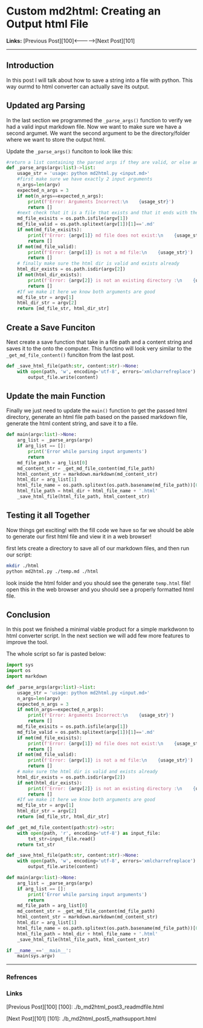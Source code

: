 # Custom md2html: Creating an Output html File

**Links:** [Previous Post][100]<----->[Next Post][101]

___

## Introduction
In this post I will talk about how to save a string into a file with python. This way ourmd to html converter can actually save its output.  

## Updated arg Parsing

In the last section we programmed the `_parse_args()` function to verify we had a valid input markdown file. Now we want to make sure we have a second argumet. We want the second argument to be the directory/folder where we want to store the output html. 

Update the `_parse_args()` funciton to look like this:

```Python
#return a list containing the parsed args if they are valid, or else an empty list
def _parse_args(argv:list)->list:
    usage_str = 'usage: python md2html.py <input.md>'
    #first make sure we have exactly 2 input arguments
    n_args=len(argv)
    expected_n_args = 3
    if not(n_args==expected_n_args):
        print(f'Error: Arguments Incorrect:\n    {usage_str}')
        return []
    #next check that it is a file that exists and that it ends with the .md extension
    md_file_exisits = os.path.isfile(argv[1])
    md_file_valid = os.path.splitext(argv[1])[1]=='.md'
    if not(md_file_exisits): 
        print(f'Error: {argv[1]} md file does not exist:\n    {usage_str}')
        return []
    if not(md_file_valid):
        print(f'Error: {argv[1]} is not a md file:\n    {usage_str}')
        return []
    # finally make sure the html dir is valid and exists already
    html_dir_exists = os.path.isdir(argv[2])
    if not(html_dir_exists):
        print(f'Error: {argv[2]} is not an existing directory :\n    {usage_str}')
        return []
    #If we make it here we know both arguments are good
    md_file_str = argv[1]
    html_dir_str = argv[2]
    return [md_file_str, html_dir_str]
```

## Create a Save Funciton

Next create a save function that take in a file path and a content string and saves it to the onto the computer. This functino will look very similar to the `_get_md_file_content()` funciton from the last post. 

```Python
def _save_html_file(path:str, content:str)->None:
    with open(path, 'w', encoding='utf-8', errors='xmlcharrefreplace') as output_file:
        output_file.write(content)
```

## Update the main Function

Finally we just need to update the `main()` function to get the passed html directory, generate an html file path based on the passed markdown file, generate the html content string, and save it to a file. 

```Python
def main(argv:list)->None:
    arg_list = _parse_args(argv)
    if arg_list == []: 
        print('Error while parsing input arguments')
        return 
    md_file_path = arg_list[0]
    md_content_str = _get_md_file_content(md_file_path)
    html_content_str = markdown.markdown(md_content_str)
    html_dir = arg_list[1]
    html_file_name = os.path.splitext(os.path.basename(md_file_path))[0]
    html_file_path = html_dir + html_file_name + '.html'
    _save_html_file(html_file_path, html_content_str)
```

## Testing it all Together

Now things get exciting! with the fill code we have so far we should be able to generate our first html file and view it in a web browser!

first lets create a directory to save all of our markdown files, and then run our script:

```Bash
mkdir ./html
python md2html.py ./temp.md ./html
```

look inside the html folder and you should see the generate `temp.html` file! open this in the web browser and you should see a properly formatted html file. 


## Conclusion
In this post we finished a minimal viable product for a simple markdwonn to html converter script. In the next section we will add few more features to improve the tool. 

The whole script so far is pasted below:

```Python
import sys
import os
import markdown

def _parse_args(argv:list)->list:
    usage_str = 'usage: python md2html.py <input.md>'
    n_args=len(argv)
    expected_n_args = 3
    if not(n_args==expected_n_args):
        print(f'Error: Arguments Incorrect:\n    {usage_str}')
        return []
    md_file_exisits = os.path.isfile(argv[1])
    md_file_valid = os.path.splitext(argv[1])[1]=='.md'
    if not(md_file_exisits): 
        print(f'Error: {argv[1]} md file does not exist:\n    {usage_str}')
        return []
    if not(md_file_valid):
        print(f'Error: {argv[1]} is not a md file:\n    {usage_str}')
        return []
    # make sure the html dir is valid and exists already
    html_dir_exists = os.path.isdir(argv[2])
    if not(html_dir_exists):
        print(f'Error: {argv[2]} is not an existing directory :\n    {usage_str}')
        return []
    #If we make it here we know both arguments are good
    md_file_str = argv[1]
    html_dir_str = argv[2]
    return [md_file_str, html_dir_str]

def _get_md_file_content(path:str)->str:
    with open(path, 'r', encoding='utf-8') as input_file:
        txt_str=input_file.read()
    return txt_str

def _save_html_file(path:str, content:str)->None:
    with open(path, 'w', encoding='utf-8', errors='xmlcharrefreplace') as output_file:
        output_file.write(content)

def main(argv:list)->None:
    arg_list = _parse_args(argv)
    if arg_list == []: 
        print('Error while parsing input arguments')
        return 
    md_file_path = arg_list[0]
    md_content_str = _get_md_file_content(md_file_path)
    html_content_str = markdown.markdown(md_content_str)
    html_dir = arg_list[1]
    html_file_name = os.path.splitext(os.path.basename(md_file_path))[0]
    html_file_path = html_dir + html_file_name + '.html'
    _save_html_file(html_file_path, html_content_str)

if __name__=='__main__':
    main(sys.argv)
```

___

### Refrences

### Links

[Previous Post][100]
[100]: ./b_md2html_post3_readmdfile.html

[Next Post][101]
[101]: ./b_md2html_post5_mathsupport.html
